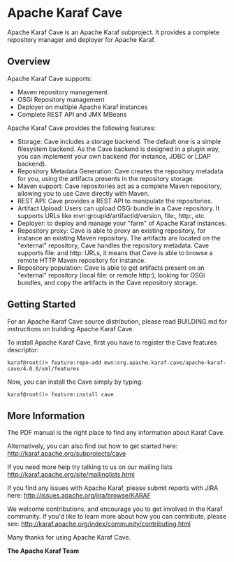 <!--
    Licensed to the Apache Software Foundation (ASF) under one
    or more contributor license agreements.  See the NOTICE file
    distributed with this work for additional information
    regarding copyright ownership.  The ASF licenses this file
    to you under the Apache License, Version 2.0 (the
    "License"); you may not use this file except in compliance
    with the License.  You may obtain a copy of the License at

      http://www.apache.org/licenses/LICENSE-2.0

    Unless required by applicable law or agreed to in writing,
    software distributed under the License is distributed on an
    "AS IS" BASIS, WITHOUT WARRANTIES OR CONDITIONS OF ANY
    KIND, either express or implied.  See the License for the
    specific language governing permissions and limitations
    under the License.
-->

# Apache Karaf Cave

Apache Karaf Cave is an Apache Karaf subproject. It provides a complete repository manager and deployer for Apache Karaf.

## Overview

Apache Karaf Cave supports:

* Maven repository management
* OSGi Repository management
* Deployer on multiple Apache Karaf instances
* Complete REST API and JMX MBeans

Apache Karaf Cave provides the following features:
* Storage: Cave includes a storage backend. The default one is a simple filesystem backend. As the Cave backend
is designed in a plugin way, you can implement your own backend (for instance, JDBC or LDAP backend).
* Repository Metadata Generation: Cave creates the repository metadata for you, using the artifacts presents in the
repository storage.
* Maven support: Cave repositories act as a complete Maven repository, allowing you to use Cave directly with Maven.
* REST API: Cave provides a REST API to manipulate the repositories.
* Artifact Upload: Users can upload OSGi bundle in a Cave repository. It supports URLs like mvn:groupId/artifactId/version,
file:, http:, etc.
* Deployer: to deploy and manage your "farm" of Apache Karaf instances.
* Repository proxy: Cave is able to proxy an existing repository, for instance an existing Maven repository.
The artifacts are located on the "external" repository, Cave handles the repository metadata. Cave supports file: and http:
URLs, it means that Cave is able to browse a remote HTTP Maven repository for instance.
* Repository population: Cave is able to get artifacts present on an "external" repository (local file: or
remote http:), looking for OSGi bundles, and copy the artifacts in the Cave repository storage.

## Getting Started

For an Apache Karaf Cave source distribution, please read
BUILDING.md for instructions on building Apache Karaf Cave.

To install Apache Karaf Cave, first you have to register the Cave features descriptor:

```
karaf@root()> feature:repo-add mvn:org.apache.karaf.cave/apache-karaf-cave/4.0.0/xml/features
```

Now, you can install the Cave simply by typing:

```
karaf@root()> feature:install cave
```

## More Information

The PDF manual is the right place to find any information about Karaf Cave.

Alternatively, you can also find out how to get started here:
    http://karaf.apache.org/subprojects/cave

If you need more help try talking to us on our mailing lists
    http://karaf.apache.org/site/mailinglists.html

If you find any issues with Apache Karaf, please submit reports
with JIRA here:
    http://issues.apache.org/jira/browse/KARAF

We welcome contributions, and encourage you to get involved in the
Karaf community. If you'd like to learn more about how you can
contribute, please see:
    http://karaf.apache.org/index/community/contributing.html

Many thanks for using Apache Karaf Cave.

**The Apache Karaf Team**
